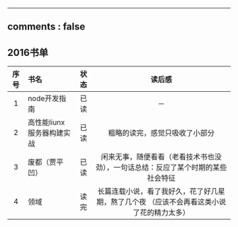 -----
comments : false
-----
## 2016书单

| 序号 			  | 书名        	  	| 状态 	  	  		|  读后感  			| 
| :-------------: | :------------- 	| :-------------: 	| :-------------: 	|
| 1  | node开发指南 | 	已读	| －	|
| 2  | 高性能liunx服务器构建实战	  | 	已读	|   粗略的读完，感觉只吸收了小部分	|	
| 3  | 废都（贾平凹）	  | 	已读	|    闲来无事，随便看看（老看技术书也没劲），一句话总结：反应了某个时期的某些社会特征 |
| 4  | 领域	  | 	读完	|   长篇连载小说，看了我好久，花了好几星期，熬了几个夜 （应该不会再看这类小说了花的精力太多）|	








